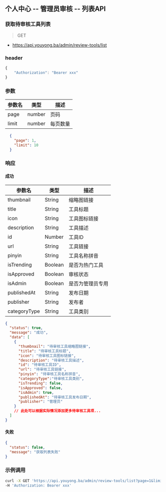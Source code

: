 ## 个人中心 -- 管理员审核 -- 列表API
### 获取待审核工具列表

> GET

- https://api.youyong.ba/admin/review-tools/list

### header

```javascript
{
    "Authorization": "Bearer xxx"
}
```

### 参数

| 参数名 | 类型   | 描述     |
| ------ | ------ | -------- |
| page   | number | 页码     |
| limit  | number | 每页数量 |


```json
  {
    "page": 1,
    "limit": 10
  }
```


### 响应

#### 成功

| 参数名       | 类型    | 描述                               |
| ----------- | ------- | ---------------------------------- |
| thumbnail   | String  | 缩略图链接                         |
| title       | String  | 工具标题                           |
| icon        | String  | 工具图标链接                       |
| description | String  | 工具描述                           |
| id          | Number  | 工具ID                             |
| url         | String  | 工具链接                           |
| pinyin      | String  | 工具名称拼音                       |
| isTrending  | Boolean | 是否为热门工具                     |
| isApproved  | Boolean | 审核状态                           |
| isAdmin     | Boolean | 是否为管理员专用                   |
| publishedAt | String  | 发布日期                           |
| publisher   | String  | 发布者                             |
| categoryType   | String  | 工具类别                           |


```json
{
  "status": true,
  "message": "成功",
  "data": [
    {
      "thumbnail": "待审核工具缩略图链接",
      "title": "待审核工具标题",
      "icon": "待审核工具图标链接",
      "description": "待审核工具描述",
      "id": "待审核工具ID",
      "url": "待审核工具链接",
      "pinyin": "待审核工具名称拼音",
      "categoryType":"待审核工具类别",
      "isTrending": false,
      "isApproved": false,
      "isAdmin": true,
      "publishedAt": "待审核工具发布日期",
      "publisher": "管理员"
    }
    // 此处可以根据实际情况添加更多待审核工具项...
  ]
}
```

#### 失败

```json
{
  "status": false,
  "message": "获取列表失败"
}
```

### 示例调用

```bash
curl -X GET 'https://api.youyong.ba/admin/review-tools/list?page=1&limit=10' \
-H 'Authorization: Bearer xxx'
```